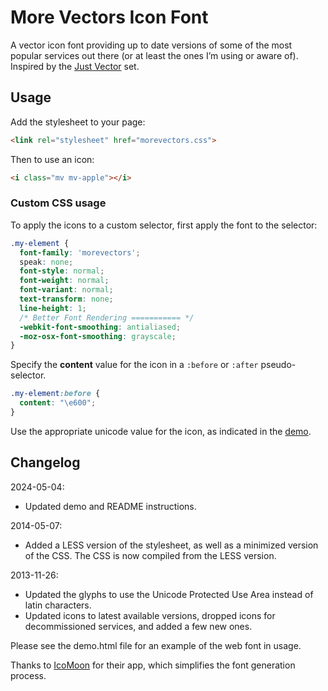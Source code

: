 More Vectors Icon Font
======================

A vector icon font providing up to date versions of some of the most popular services out there (or at least the ones I’m using or aware of). Inspired by the [Just Vector](http://alexpeattie.com/projects/justvector_icons/) set.

## Usage

Add the stylesheet to your page:
```html
<link rel="stylesheet" href="morevectors.css">
```

Then to use an icon:

```html
<i class="mv mv-apple"></i>
```

### Custom CSS usage

To apply the icons to a custom selector, first apply the font to the selector:

```css
.my-element {
  font-family: 'morevectors';
  speak: none;
  font-style: normal;
  font-weight: normal;
  font-variant: normal;
  text-transform: none;
  line-height: 1;
  /* Better Font Rendering =========== */
  -webkit-font-smoothing: antialiased;
  -moz-osx-font-smoothing: grayscale;
}
```

Specify the **content** value for the icon in a <code>:before</code> or <code>:after</code> pseudo-selector.

```css
.my-element:before {
  content: "\e600";
}
```

Use the appropriate unicode value for the icon, as indicated in the [demo](demo.html).

## Changelog

2024-05-04:
* Updated demo and README instructions.

2014-05-07:
* Added a LESS version of the stylesheet, as well as a minimized version of the CSS. The CSS is now compiled from the LESS version.

2013-11-26:
* Updated the glyphs to use the Unicode Protected Use Area instead of latin characters.
* Updated icons to latest available versions, dropped icons for decommissioned services, and added a few new ones.

Please see the demo.html file for an example of the web font in usage.

Thanks to [IcoMoon](http://icomoon.io/app/) for their app, which simplifies the font generation process.
